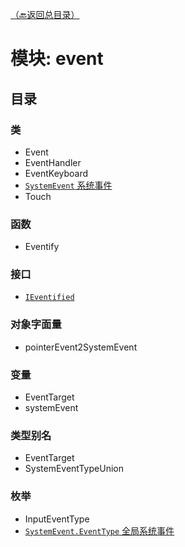 [（🔙返回总目录）](目录_Api总目录.md "CocosCreator API")
# 模块: event
## 目录
### 类
* Event
* EventHandler
* EventKeyboard
* [`SystemEvent` 系统事件](Event_Class_SystemEvent.md "系统事件" )
* Touch

### 函数
* Eventify

### 接口
* [`IEventified`](#Event_Interface_IEventified.md)

### 对象字面量
* pointerEvent2SystemEvent

### 变量
* EventTarget
* systemEvent

### 类型别名
* EventTarget
* SystemEventTypeUnion

### 枚举
* InputEventType
* [`SystemEvent.EventType` 全局系统事件](Event_Enum_SystemEvent.EventType.md "点击查看所有全局系统事件")
